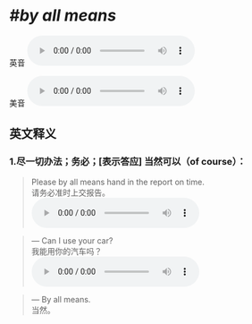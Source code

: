 # ***\#by all means*** 
英音
<audio src="./media/by all means1.aac" controls="controls"></audio>

美音
<audio src="./media/by all means2.aac" controls="controls"></audio>



  

英文释义
---
### 1.**尽一切办法；务必；[表示答应] 当然可以（of course）：**  

 > Please by all means hand in the report on time.   
 > 请务必准时上交报告。    
<audio src="./media/means-2.aac" controls="controls"></audio>

 > — Can I use your car?   
 > 我能用你的汽车吗？    
<audio src="./media/means-3.aac" controls="controls"></audio>

 > — By all means.   
 > 当然。    



